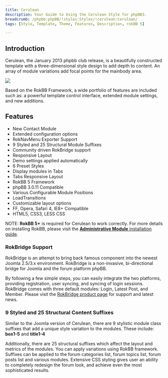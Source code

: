 ```yaml
---
title: Cerulean
description: Your Guide to Using the Cerulean Style for phpBB3.
breadcrumb: /phpbb:phpBB/!styles:Styles/!cerulean:Cerulean/
tags: [Style, Template, Theme, Features, Description, rokBB 5]

---
```


Introduction
-----

Cerulean, the January 2013 phpbb club release, is a beautifully constructed template with a three-dimensional style design to add depth to content. An array of module variations add focal points for the mainbody area. 

![][style]

Based on the RokBB Framework, a wide portfolio of features are included such as: a powerful template control interface, extended module settings, and new additions.

Features
-----

* New Contact Module
* Extended configuration options
* RokNavMenu Exporter Support
* 9 Styled and 25 Structural Module Suffixes
* Community driven RokBridge support
* Responsive Layout
* Demo settings applied automatically
* 6 Preset Styles
* Display modules in Tabs
* Tabs Responsive Layout
* RokBB 5 Framework
* phpBB 3.0.11 Compatible
* Various Configurable Module Positions
* LoadTransitions
* Customizable layout options
* FF, Opera, Safari 4, IE8+ Compatible
* HTML5, CSS3, LESS CSS

NOTE: **RokBB 5+** is required for Cerulean to work correctly. For more details on installing RokBB, please visit the [**Administrative Module** installation guide][adminguide].

### RokBridge Support

RokBridge is an attempt to bring back famous component into the newest Joomla 2.5/3.x environment. RokBridge is a non-invasive, bi-directional bridge for Joomla and the forum platform phpBB. 

By following a few simple steps, you can easily integrate the two platforms, providing registration, user syncing, and syncing of login sessions. RokBridge comes with three default modules: Login, Latest Post, and Member. Please visit the [RokBridge product page][rokbridge] for support and latest news.

### 9 Styled and 25 Structural Content Suffixes

Similar to the Joomla version of Cerulean, there are 9 stylistic module class suffixes that add a unique style variation to the modules. These include: **box1-5** and **title1-4**

Additionally, there are 25 structural suffixes which affect the layout and metrics of the modules. You can apply variations using RokBB framework. Suffixes can be applied to the forum categories list, forum topics list, forum posts list and various modules. Extensive CSS styling gives user an ability to completely redesign the forum look, and achieve even the most sophisticated results.

[adminguide]: ../../start/styles.md#installing-administrative-modules
[style]: assets/Cerulean.jpeg
[rokbridge]: http://www.rockettheme.com/extensions-joomla/rokbridge